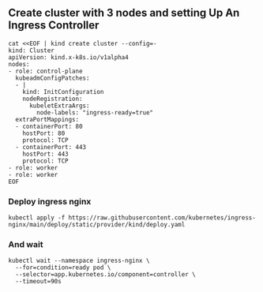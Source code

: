 ## Create cluster with 3 nodes and setting Up An Ingress Controller 
```
cat <<EOF | kind create cluster --config=-
kind: Cluster
apiVersion: kind.x-k8s.io/v1alpha4
nodes:
- role: control-plane
  kubeadmConfigPatches:
  - |
    kind: InitConfiguration
    nodeRegistration:
      kubeletExtraArgs:
        node-labels: "ingress-ready=true"
  extraPortMappings:
  - containerPort: 80
    hostPort: 80
    protocol: TCP
  - containerPort: 443
    hostPort: 443
    protocol: TCP
- role: worker
- role: worker
EOF
```
### Deploy ingress nginx
```
kubectl apply -f https://raw.githubusercontent.com/kubernetes/ingress-nginx/main/deploy/static/provider/kind/deploy.yaml
```
### And wait
```
kubectl wait --namespace ingress-nginx \
  --for=condition=ready pod \
  --selector=app.kubernetes.io/component=controller \
  --timeout=90s
```
